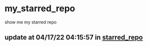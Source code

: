 # my_starred_repo
show me my starred repo

update at 04/17/22 04:15:57 in [starred_repo](./index.html)
---


